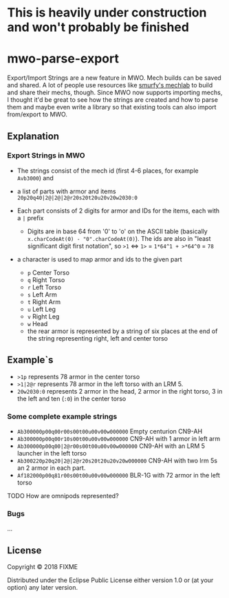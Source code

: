# This is heavily under construction and won't probably be finished

# mwo-parse-export
Export/Import Strings are a new feature in MWO. Mech builds can be saved and shared. A lot of people use resources like [smurfy's mechlab](https://mwo.smurfy-net.de/mechlab) to build and share their mechs, though. Since MWO now supports importing mechs, I thought it'd be great to see how the strings are created and how to parse them and maybe even write a library so that existing tools can also import from/export to MWO.

## Explanation
### Export Strings in MWO
* The strings consist of the mech id (first 4-6 places, for example `Avb3000`) and
* a list of parts with armor and items `20p20q40|2@|2@|2@r20s20t20u20v20w2030:0`


* Each part consists of 2 digits for armor and IDs for the items, each with a `|` prefix
  * Digits are in base 64 from '0' to 'o' on the ASCII table (basically `x.charCodeAt(0) - "0".charCodeAt(0)`). The ids are also in "least significant digit first notation", so `>1` <=> `1>` = `1*64^1 + >*64^0` = `78`
* a character is used to map armor and ids to the given part 
  * `p` Center Torso
  * `q` Right Torso
  * `r` Left Torso
  * `s` Left Arm
  * `t` Right Arm
  * `u` Left Leg
  * `v` Right Leg
  * `w` Head
  *  the rear armor is represented by a string of six places at the end of the string representing right, left and center torso



## Example`s
* `>1p` represents 78 armor in the center torso
* `>1|2@r` represents 78 armor in the left torso with an LRM 5.
* `20w2030:0` represents 2 armor in the head, 2 armor in the right torso, 3 in the left and ten (`:0`) in the center torso 
### Some complete example strings
* `Ab300000p00q00r00s00t00u00v00w000000` Empty centurion CN9-AH 
* `Ab300000p00q00r10s00t00u00v00w000000` CN9-AH with 1 armor in left arm
* `Ab300000p00q00|2@r00s00t00u00v00w000000` CN9-AH with an LRM 5 launcher in the left torso
* `Ab300220p20q20|2@|2@r20s20t20u20v20w000000` CN9-AH with two lrm 5s an 2 armor in each part.
* `Af182000p00q81r00s00t00u00v00w000000` BLR-1G with 72 armor in the left torso

TODO How are omnipods represented?

### Bugs

...

## License

Copyright © 2018 FIXME

Distributed under the Eclipse Public License either version 1.0 or (at
your option) any later version.
